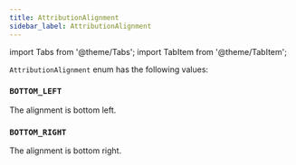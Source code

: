 ```yaml
---
title: AttributionAlignment
sidebar_label: AttributionAlignment
---
```


import Tabs from '@theme/Tabs';
import TabItem from '@theme/TabItem';

`AttributionAlignment` enum has the following values:

### `BOTTOM_LEFT`

The alignment is bottom left.

### `BOTTOM_RIGHT`

The alignment is bottom right.
